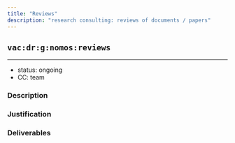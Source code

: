 ```yaml
---
title: "Reviews"
description: "research consulting: reviews of documents / papers"
---
```

## `vac:dr:g:nomos:reviews`
---

- status: ongoing
- CC: team

### Description


### Justification


### Deliverables



